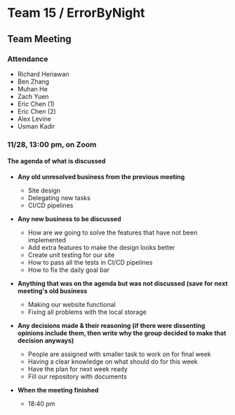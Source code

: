 # Team 15 / ErrorByNight
## Team Meeting
### Attendance
- Richard Heriawan
- Ben Zhang
- Muhan He
- Zach Yuen
- Eric Chen (1)
- Eric Chen (2)
- Alex Levine
- Usman Kadir
  
### 11/28,  13:00 pm, on Zoom
  
#### The agenda of what is discussed
- **Any old unresolved business from the previous meeting**
  - Site design
  - Delegating new tasks
  - CI/CD pipelines
- **Any new business to be discussed**
  - How are we going to solve the features that have not been implemented
  - Add extra features to make the design looks better
  - Create unit testing for our site
  - How to pass all the tests in CI/CD pipelines
  - How to fix the daily goal bar

- **Anything that was on the agenda but was not discussed (save for next meeting's old business**
  - Making our website functional
  - Fixing all problems with the local storage

- **Any decisions made & their reasoning (if there were dissenting opinions include them, then write why the group decided to make that decision anyways)**
  - People are assigned with smaller task to work on for final week
  - Having a clear knowledge on what should do for this week
  - Have the plan for next week ready
  - Fill our repository with documents

- **When the meeting finished**
  - 18:40 pm
